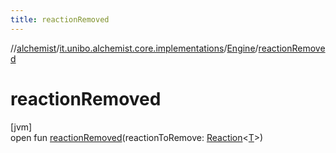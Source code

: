 ```yaml
---
title: reactionRemoved
---
```

//[alchemist](../../../index.html)/[it.unibo.alchemist.core.implementations](../index.html)/[Engine](index.html)/[reactionRemoved](reaction-removed.html)



# reactionRemoved



[jvm]\
open fun [reactionRemoved](reaction-removed.html)(reactionToRemove: [Reaction](../../it.unibo.alchemist.model.interfaces/-reaction/index.html)<[T](../-array-indexed-priority-queue/index.html)>)




